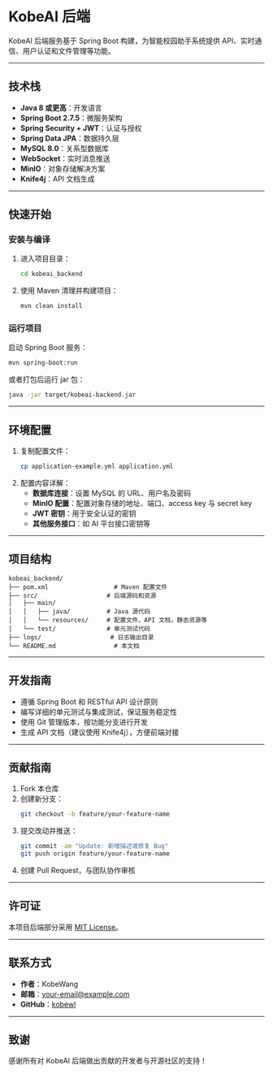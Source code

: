 # KobeAI 后端

KobeAI 后端服务基于 Spring Boot 构建，为智能校园助手系统提供 API、实时通信、用户认证和文件管理等功能。

---

## 技术栈

- **Java 8 或更高**：开发语言
- **Spring Boot 2.7.5**：微服务架构
- **Spring Security + JWT**：认证与授权
- **Spring Data JPA**：数据持久层
- **MySQL 8.0**：关系型数据库
- **WebSocket**：实时消息推送
- **MinIO**：对象存储解决方案
- **Knife4j**：API 文档生成

---

## 快速开始

### 安装与编译

1. 进入项目目录：
   ```bash
   cd kobeai_backend
   ```
2. 使用 Maven 清理并构建项目：
   ```bash
   mvn clean install
   ```

### 运行项目

启动 Spring Boot 服务：

```bash
mvn spring-boot:run
```

或者打包后运行 jar 包：

```bash
java -jar target/kobeai-backend.jar
```

---

## 环境配置

1. 复制配置文件：
   ```bash
   cp application-example.yml application.yml
   ```
2. 配置内容详解：
   - **数据库连接**：设置 MySQL 的 URL、用户名及密码
   - **MinIO 配置**：配置对象存储的地址、端口、access key 与 secret key
   - **JWT 密钥**：用于安全认证的密钥
   - **其他服务接口**：如 AI 平台接口密钥等

---

## 项目结构

```
kobeai_backend/
├── pom.xml                  # Maven 配置文件
├── src/                   # 后端源码和资源
│   ├── main/
│   │   ├── java/          # Java 源代码
│   │   └── resources/     # 配置文件、API 文档，静态资源等
│   └── test/              # 单元测试代码
├── logs/                   # 日志输出目录
└── README.md                # 本文档
```

---

## 开发指南

- 遵循 Spring Boot 和 RESTful API 设计原则
- 编写详细的单元测试与集成测试，保证服务稳定性
- 使用 Git 管理版本，按功能分支进行开发
- 生成 API 文档（建议使用 Knife4j），方便前端对接

---

## 贡献指南

1. Fork 本仓库
2. 创建新分支：
   ```bash
   git checkout -b feature/your-feature-name
   ```
3. 提交改动并推送：
   ```bash
   git commit -am "Update: 新增描述或修复 Bug"
   git push origin feature/your-feature-name
   ```
4. 创建 Pull Request，与团队协作审核

---

## 许可证

本项目后端部分采用 [MIT License](../LICENSE)。

---

## 联系方式

- **作者**：KobeWang
- **邮箱**：[your-email@example.com](mailto:your-email@example.com)
- **GitHub**：[kobewl](https://github.com/kobewl)

---

## 致谢

感谢所有对 KobeAI 后端做出贡献的开发者与开源社区的支持！
